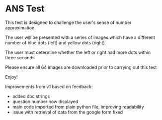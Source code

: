 # ANS Test

This test is designed to challenge the user's sense of number approximation.

The user will be presented with a series of images which have a different number of blue dots (left) and yellow dots (right).

The user must determine whether the left or right had more dots within three seconds.

Please ensure all 64 images are downloaded prior to carrying out this test

Enjoy!


Improvements from v1 based on feedback: 
- added doc strings
- question number now displayed
- main code imported from plain python file, improving readability
- issue with retrieval of data from the google form fixed
